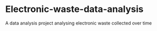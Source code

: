 # Electronic-waste-data-analysis
A data analysis project analysing electronic waste collected over time
